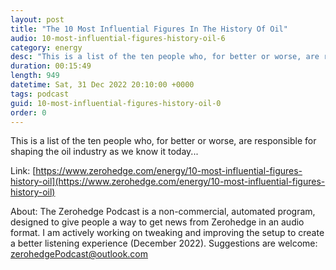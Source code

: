 ```yaml
---
layout: post
title: "The 10 Most Influential Figures In The History Of Oil"
audio: 10-most-influential-figures-history-oil-6
category: energy
desc: "This is a list of the ten people who, for better or worse, are responsible for shaping the oil industry as we know it today..."
duration: 00:15:49
length: 949
datetime: Sat, 31 Dec 2022 20:10:00 +0000
tags: podcast
guid: 10-most-influential-figures-history-oil-0
order: 0
---
```

This is a list of the ten people who, for better or worse, are responsible for shaping the oil industry as we know it today...

Link: [https://www.zerohedge.com/energy/10-most-influential-figures-history-oil](https://www.zerohedge.com/energy/10-most-influential-figures-history-oil)

About: The Zerohedge Podcast is a non-commercial, automated program, designed to give people a way to get news from Zerohedge in an audio format.  I am actively working on tweaking and improving the setup to create a better listening experience (December 2022).  Suggestions are welcome: [zerohedgePodcast@outlook.com](mailto:zerohedgePodcast@outlook.com)